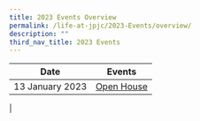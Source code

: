 ```yaml
---
title: 2023 Events Overview
permalink: /life-at-jpjc/2023-Events/overview/
description: ""
third_nav_title: 2023 Events
---
```

| Date | Events | 
| -------- | -------- |
|13 January 2023 | [Open House](https://www.jpjc.moe.edu.sg/life-at-jpjc/2023-Events/openhouse/)|
|
